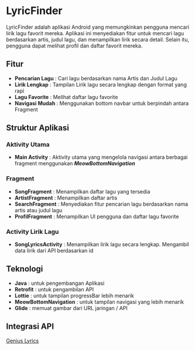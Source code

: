 # LyricFinder

LyricFinder adalah aplikasi Android yang memungkinkan pengguna mencari lirik lagu favorit mereka. Aplikasi ini menyediakan fitur untuk mencari lagu berdasarkan artis, judul lagu, dan menampilkan lirik secara detail. Selain itu, pengguna dapat melihat profil dan daftar favorit mereka.

## Fitur

- **Pencarian Lagu** : Cari lagu berdasarkan nama Artis dan Judul Lagu
- **Lirik Lengkap** : Tampilan Lirik lagu secara lengkap dengan format yang rapi
- **Lagu Favorite** : Melihat daftar lagu favorite
- **Navigasi Mudah** : Menggunakan bottom navbar untuk berpindah antara Fragment

## Struktur Aplikasi

### Aktivity Utama
- **Main Activity** : Aktivity utama yang mengelola navigasi antara berbagai fragment menggunakan _**MeowBottomNavigation**_

### Fragment
- **SongFragment** : Menampilkan daftar lagu yang tersedia
- **ArtistFragment** : Menampilkan daftar artis
- **SearchFragment** : Menyediakan fitur pencarian lagu berdasarkan nama artis atau judul lagu
- **ProfilFragment** : Menampilkan UI pengguna dan daftar lagu favorite

### Activity Lirik Lagu
- **SongLyricsActivity** : Menampilkan lirik lagu secara lengkap. Mengambil data lirik dari API berdasarkan id

## Teknologi
- **Java** : untuk pengembangan Aplikasi
- **Retrofit** : untuk pengambilan API
- **Lottie** : untuk tampilan progressBar lebih menarik
- **MeowBottomNavigation** : untuk tampilan navigasi yang lebih menarik
- **Glide** : memuat gambar dari URL jaringan / API

## Integrasi API
[Genius Lyrics](https://rapidapi.com/Glavier/api/genius-song-lyrics1/playground/)
 
